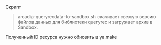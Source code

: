 Скрипт
> arcadia-queryrecdata-to-sandbox.sh
скачивает свежую версию файлов данных для библиотеки queryrec и загружает архив в Sandbox.

Полученный ID ресурса нужно обновить в ya.make



